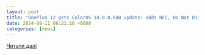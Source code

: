 ```yaml
---
layout: post
title: "OnePlus 12 gets ColorOS 14.0.0.840 update: adds NFC, Do Not Disturb, and other features – PassionateGeekz"
date: 2024-08-11 06:21:16 +0000
categories: [news]
---
```


[Читати далі](https://passionategeekz.com/oneplus-12-gets-coloros-14-0-0-840-update-adds-nfc-do-not-disturb-and-other-features/)
